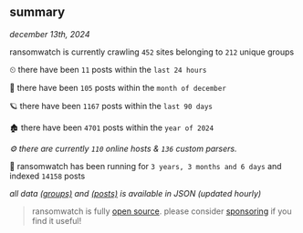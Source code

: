 
## summary
_december 13th, 2024_

ransomwatch is currently crawling `452` sites belonging to `212` unique groups

⏲ there have been `11` posts within the `last 24 hours`

🦈 there have been `105` posts within the `month of december`

🪐 there have been `1167` posts within the `last 90 days`

🏚 there have been `4701` posts within the `year of 2024`

_⚙️ there are currently `110` online hosts & `136` custom parsers._

🦕 ransomwatch has been running for `3 years, 3 months and 6 days` and indexed `14158` posts

_all data  [(groups)](http://ransomwhat.telemetry.ltd/groups) and [(posts)](http://ransomwhat.telemetry.ltd/posts) is available in JSON (updated hourly)_

> ransomwatch is fully [open source](https://github.com/joshhighet/ransomwatch#ransomwatch--). please consider [sponsoring](https://github.com/sponsors/joshhighet) if you find it useful!
